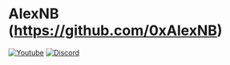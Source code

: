 # AlexNB (https://github.com/0xAlexNB)
[![Youtube](https://img.shields.io/youtube/channel/subscribers/UCnTxwFZ_j763lcooLW-IF0g?label=Subscribe&style=social&logo=youtube)](https://youtube.com/c/AlexNB)
[![Discord](https://img.shields.io/discord/933940742139809846?label=Discord&style=social&logo=discord)](https://youtube.com/c/AlexNb)
